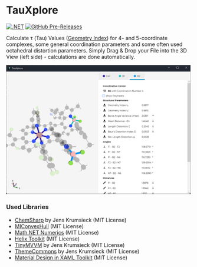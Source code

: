 # TauXplore
[![.NET](https://github.com/JensKrumsieck/TauXplore/actions/workflows/dotnet_release.yml/badge.svg)](https://github.com/JensKrumsieck/TauXplore/actions/workflows/dotnet_release.yml)
[![GitHub Pre-Releases](https://img.shields.io/github/downloads-pre/JensKrumsieck/TauXplore/latest/total)](https://github.com/JensKrumsieck/TauXplore/releases/latest)


Calculate τ (Tau) Values ([Geometry Index](https://en.wikipedia.org/wiki/Geometry_index)) for 4- and 5-coordinate complexes, some general coordination parameters and some often used octahedral distortion parameters.
Simply Drag & Drop your File into the 3D View (left side) - calculations are done automatically.

<img src="https://github.com/JensKrumsieck/TauXplore/blob/master/.github/imh.png" alt="Screenshot" width=500 />

### Used Libraries
* [ChemSharp](https://github.com/JensKrumsieck/ChemSharp) by Jens Krumsieck (MIT License)
* [MIConvexHull](https://github.com/DesignEngrLab/MIConvexHull) (MIT License)
* [Math.NET  Numerics](https://github.com/mathnet/mathnet-numerics) (MIT License)
* [Helix Toolkit](https://github.com/helix-toolkit/helix-toolkit) (MIT License)
* [TinyMVVM](http://github.com/JensKrumsieck/TinyMVVM) by Jens Krumsieck (MIT License)
* [ThemeCommons](http://github.com/JensKrumsieck/ThemeCommons) by Jens Krumsieck (MIT License)
* [Material Design in XAML Toolkit](https://github.com/MaterialDesignInXAML/MaterialDesignInXamlToolkit) (MIT License)
